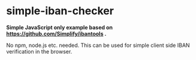 # simple-iban-checker

**Simple JavaScript only example based on https://github.com/Simplify/ibantools .**

No npm, node.js etc. needed. This can be used for simple client side IBAN verification in the browser.

